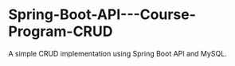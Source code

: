 # Spring-Boot-API---Course-Program-CRUD
A simple CRUD implementation using Spring Boot API and MySQL.

